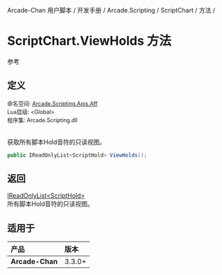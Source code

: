 Arcade-Chan 用户脚本 / 开发手册 / Arcade.Scripting / ScriptChart / 方法 /
# ScriptChart.ViewHolds 方法
参考

## 定义
<div style="font-size: 90%;">
命名空间: <a href="README.md">Arcade.Scripting.Apis.Aff</a><br />
Lua层级: &lt;Global&gt;<br />
程序集: Arcade.Scripting.dll
</div><br />

获取所有脚本Hold音符的只读视图。

```csharp
public IReadOnlyList<ScriptHold> ViewHolds();
```

## 返回
[IReadOnlyList&lt;ScriptHold&gt;](https://docs.microsoft.com/zh-cn/dotnet/api/system.collections.generic.ireadonlylist-1)  
  所有脚本Hold音符的只读视图。

## 适用于
| 产品 | 版本 |
|:----|:----|
| **Arcade-Chan** | 3.3.0+ |